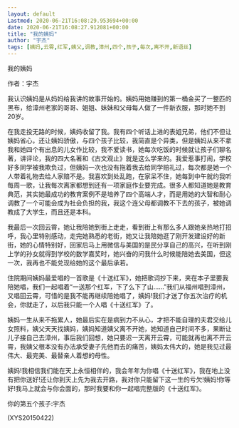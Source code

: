 ```yaml
---
layout: default
Lastmod: 2020-06-21T16:08:29.953694+00:00
date: 2020-06-21T16:08:27.912081+00:00
title: "我的姨妈"
author: "宇杰"
tags: [姨妈,云霄,红军,姨父,调教,漳州,四个,孩子,每次,离不开,新语丝]
---
```


我的姨妈

作者：宇杰

我认识姨妈是从妈妈给我讲的故事开始的。姨妈用她赚到的第一桶金买了一整匹的黑布，给漳州老家的哥哥、姐姐、妹妹和父母每人做了一件新衣服，那时她不到20岁。

在我走投无路的时候，姨妈收留了我。我有四个听话上进的表姐兄弟，他们不但让姨妈省心，还让姨妈骄傲，与四个孩子比较，我简直是个异类，但是姨妈从来不拿我和她四个有出息的儿女作比较，我不爱读书，她每次吃饭的时候就让孩子们聊名著，讲评论，我的四大名著和《古文观止》就是这么学来的。我爱惹事打闹，学校好多同学被我欺负过，但姨妈一次也没有拖着我去给同学赔礼过，每次都是她一个人带着礼物去给人家赔不是。我喜欢到处乱跑，在家呆不住，她每到中午就约我听每周一歌，让我每次离家都想到还有一项家庭作业要完成。很多人都知道她是教育典范，其实她最成功的教育案例不是培养了四个高端人才，而是用她的大智和耐心调教了一个可能会成为社会负担的我，我这个连父母都调教不下去的孩子，被她调教成了大学生，而且还是本科。

我最后一次回云霄，她让我陪她到街上走走，看到街上有那么多人跟她亲热地打招呼，我心里特别感动，走完她熟悉的老街，她又让我陪她逛了刚开发建设好的新街，她的心情特别好，回家后马上用微信与美国的是民分享自己的高兴，在听到刚上学的孙女就得到学校的数学嘉奖时，她兴奋的问我什么时候能陪她去美国，但这一次，我再也不能兑现给她的这个最后承若。

住院期间姨妈最爱唱的一首歌是《十送红军》，她把歌词抄下来，夹在本子里要我陪她唱，我们一起唱着“一送那个红军，下了么下了山……”我们从福州唱到漳州，又唱回云霄，可惜的是我不能再继续陪她唱了，姨妈!我们才送了你五次治疗的机会，你就走了，以后我只能一个人唱《十送红军》了。

姨妈一生从来不拖累人，她最后实在是病到力不从心，才把不能自理的夫君交给儿女照料，姨父天天找姨妈，姨妈知道姨父离不开她，她知道自己时间不多，果断让儿子接自己去漳州，事后我们回想，她只要迟一天离开云霄，可能就再也离不开云霄，我姨父根本没有办法承受妻子先他而去的痛苦，姨妈太伟大的，她是我见过最伟大、最完美、最替亲人着想的母性。

姨妈!我相信我们能在天上永恒相伴的，我会年年为你唱《十送红军》，我在地上没有把你送好!还让你到天上先为我去开路，我对你只能留下这一生的亏欠!姨妈!你等好!我马上就会与你会面的，那时我要和你一起唱完整版的《十送红军》。

你的第五个孩子:宇杰

(XYS20150422)

